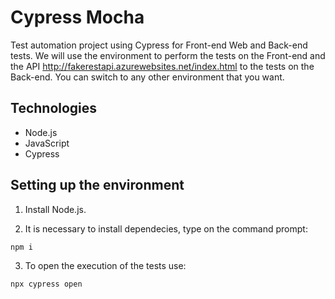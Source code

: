# Cypress Mocha

Test automation project using Cypress for Front-end Web and Back-end tests. We will use the
environment to perform the tests on the Front-end and the API http://fakerestapi.azurewebsites.net/index.html to the tests on the Back-end. You can switch to any other environment that you want.

## Technologies

- Node.js
- JavaScript
- Cypress

## Setting up the environment

1. Install Node.js.

2. It is necessary to install dependecies, type on the command prompt:
```
npm i
```
3. To open the execution of the tests use: 
```
npx cypress open
```
